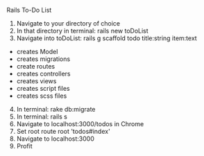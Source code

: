 Rails To-Do List

1. Navigate to your directory of choice
2. In that directory in terminal: rails new toDoList
3. Navigate into toDoList: rails g scaffold todo title:string item:text
 - creates Model
 - creates migrations
 - create routes
 - creates controllers
 - creates views
 - creates script files
 - creates scss files
4. In terminal: rake db:migrate
5. In terminal: rails s
5. Navigate to localhost:3000/todos in Chrome
6. Set root route root 'todos#index'
7. Navigate to localhost:3000
8. Profit
